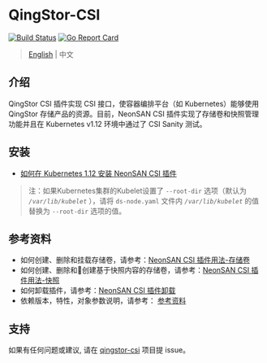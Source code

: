 # QingStor-CSI

[![Build Status](https://travis-ci.org/yunify/qingstor-csi.svg?branch=master)](https://travis-ci.org/yunify/qingstor-csi)
[![Go Report Card](https://goreportcard.com/badge/github.com/yunify/qingstor-csi)](https://goreportcard.com/report/github.com/yunify/qingstor-csi)

> [English](README.md) | 中文
## 介绍

QingStor CSI 插件实现 CSI 接口，使容器编排平台（如 Kubernetes）能够使用 QingStor 存储产品的资源。目前，NeonSAN CSI 插件实现了存储卷和快照管理功能并且在 Kubernetes v1.12 环境中通过了 CSI Sanity 测试。

## 安装

- [如何在 Kubernetes 1.12 安装 NeonSAN CSI 插件](docs/install_in_k8s_v1.12_zh.md)

> 注：如果Kubernetes集群的Kubelet设置了 `--root-dir` 选项（默认为 *`/var/lib/kubelet`* ），请将 `ds-node.yaml` 文件内 *`/var/lib/kubelet`* 的值替换为 `--root-dir` 选项的值。


## 参考资料
- 如何创建、删除和挂载存储卷，请参考：[NeonSAN CSI 插件用法-存储卷](docs/usage_neonsan_volume_zh.md)
- 如何创建、删除和创建基于快照内容的存储卷，请参考：[NeonSAN CSI 插件用法-快照](docs/usage_neonsan_snapshot_zh.md)
- 如何卸载插件，请参考：[NeonSAN CSI 插件卸载](docs/uninstall_neonsan_zh.md)
- 依赖版本，特性，对象参数说明，请参考： [参考资料](docs/reference_zh.md)


## 支持
如果有任何问题或建议, 请在 [qingstor-csi](https://github.com/yunify/qingstor-csi/issues) 项目提 issue。
